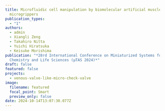 ```yaml
---
title: Microfluidic cell manipulation by biomolecular artificial muscle-driven
  microgrippers
publication_types:
  - "1"
authors:
  - admin
  - Xiangli Zeng
  - Takahiro Nitta
  - Yuichi Hiratsuka
  - Keisuke Morishima
publication: "*28rd International Conference on Miniaturized Systems for
  Chemistry and Life Sciences (µTAS 2024)*"
draft: false
featured: false
projects:
  - venous-valve-like-micro-check-valve
image:
  filename: featured
  focal_point: Smart
  preview_only: false
date: 2024-10-14T13:07:30.077Z
---
```

